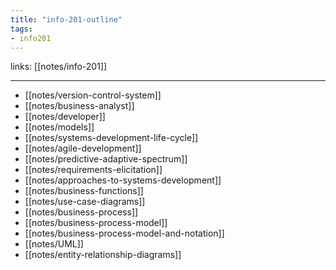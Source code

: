 ```yaml
---
title: "info-201-outline"
tags: 
- info201
---
```

links: [[notes/info-201]]

---

- [[notes/version-control-system]]
- [[notes/business-analyst]]
- [[notes/developer]]
- [[notes/models]]
- [[notes/systems-development-life-cycle]]
- [[notes/agile-development]]
- [[notes/predictive-adaptive-spectrum]]
- [[notes/requirements-elicitation]]
- [[notes/approaches-to-systems-development]]
- [[notes/business-functions]]
- [[notes/use-case-diagrams]]
- [[notes/business-process]]
- [[notes/business-process-model]]
- [[notes/business-process-model-and-notation]]
- [[notes/UML]]
- [[notes/entity-relationship-diagrams]]